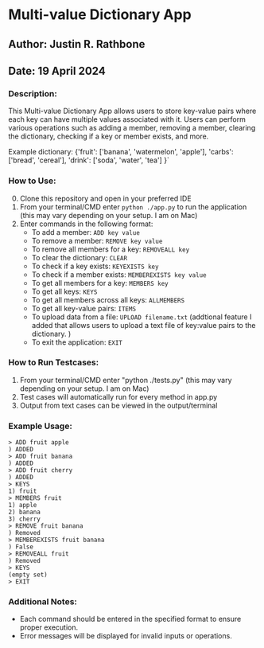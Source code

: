 
# Multi-value Dictionary App

## Author: Justin R. Rathbone
## Date: 19 April 2024

### Description:
This Multi-value Dictionary App allows users to store key-value pairs where each key can have multiple values associated with it. Users can perform various operations such as adding a member, removing a member, clearing the dictionary, checking if a key or member exists, and more.

Example dictionary: {'fruit': ['banana', 'watermelon', 'apple'], 
                    'carbs':  ['bread', 'cereal'], 
                    'drink':  ['soda', 'water', 'tea']
                    }`

### How to Use:
0. Clone this repository and open in your preferred IDE
1. From your terminal/CMD enter `python ./app.py` to run the application (this may vary depending on your     setup. I am on Mac)
2. Enter commands in the following format:
   - To add a member: `ADD key value`
   - To remove a member: `REMOVE key value`
   - To remove all members for a key: `REMOVEALL key`
   - To clear the dictionary: `CLEAR`
   - To check if a key exists: `KEYEXISTS key`
   - To check if a member exists: `MEMBEREXISTS key value`
   - To get all members for a key: `MEMBERS key`
   - To get all keys: `KEYS`
   - To get all members across all keys: `ALLMEMBERS`
   - To get all key-value pairs: `ITEMS`
   - To upload data from a file: `UPLOAD filename.txt` (addtional feature I added that allows users to upload a text file of key:value pairs to the dictionary. )
   - To exit the application: `EXIT`

### How to Run Testcases:
1. From your terminal/CMD enter "python ./tests.py" (this may vary depending on your setup. I am on Mac)
2. Test cases will automatically run for every method in app.py
3. Output from text cases can be viewed in the output/terminal

### Example Usage:
```
> ADD fruit apple
) ADDED
> ADD fruit banana
) ADDED
> ADD fruit cherry
) ADDED
> KEYS
1) fruit
> MEMBERS fruit
1) apple
2) banana
3) cherry
> REMOVE fruit banana
) Removed
> MEMBEREXISTS fruit banana
) False
> REMOVEALL fruit
) Removed
> KEYS
(empty set)
> EXIT
```

### Additional Notes:
- Each command should be entered in the specified format to ensure proper execution.
- Error messages will be displayed for invalid inputs or operations.
